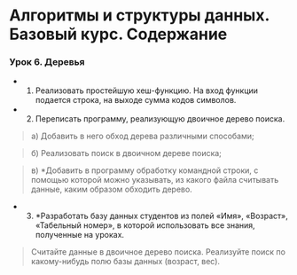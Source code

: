 # Алгоритмы и структуры данных. Базовый курс. Содержание

### Урок 6. Деревья

  - 1. Реализовать простейшую хеш-функцию. На вход функции подается строка, на выходе сумма кодов символов.
  - 2. Переписать программу, реализующую двоичное дерево поиска.
  > а) Добавить в него обход дерева различными способами;

  > б) Реализовать поиск в двоичном дереве поиска;

  > в) *Добавить в программу обработку командной строки, с помощью которой можно указывать, из какого файла считывать данные, каким образом обходить дерево.
  - 3. *Разработать базу данных студентов из полей «Имя», «Возраст», «Табельный номер», в которой использовать все знания, полученные на уроках.
  > Считайте данные в двоичное дерево поиска. Реализуйте поиск по какому-нибудь полю базы данных (возраст, вес).
